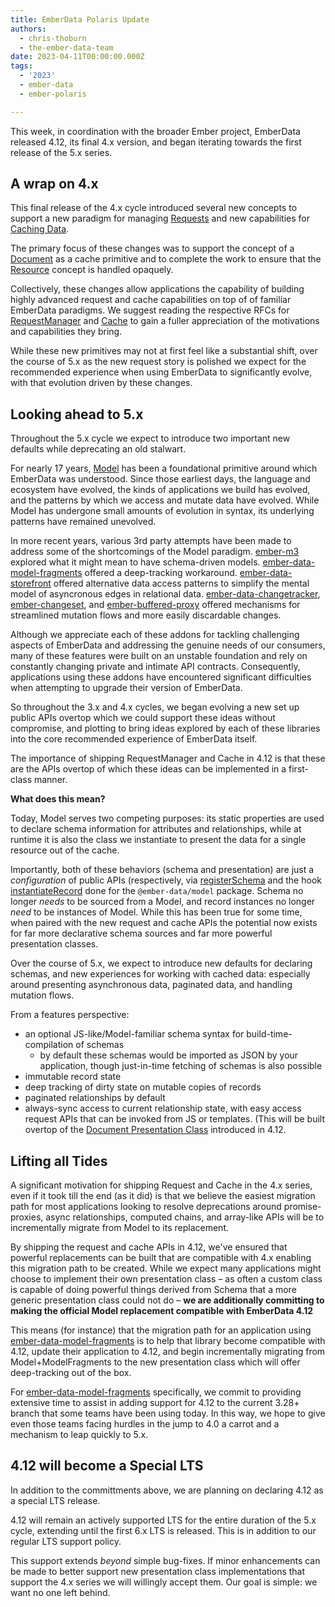 ```yaml
---
title: EmberData Polaris Update
authors:
  - chris-thoburn
  - the-ember-data-team
date: 2023-04-11T00:00:00.000Z
tags:
  - '2023'
  - ember-data
  - ember-polaris

---
```


This week, in coordination with the broader Ember project, EmberData released 4.12, its final
4.x version, and began iterating towards the first release of the 5.x series.

## A wrap on 4.x

This final release of the 4.x cycle introduced several new concepts to support a new paradigm for managing [Requests](https://github.com/emberjs/data/tree/v4.12.0/packages/request#readme) and new capabilities for [Caching Data](https://api.emberjs.com/ember-data/release/classes/%3CInterface%3E%20Cache).

The primary focus of these changes was to support the concept of a [Document]() as a cache primitive and to complete the work to ensure that the [Resource]() concept is handled opaquely.

Collectively, these changes allow applications the capability of building highly advanced request and cache capabilities on top of of familiar EmberData paradigms. We suggest reading the respective RFCs for [RequestManager](https://github.com/emberjs/rfcs/pull/860) and [Cache](https://github.com/emberjs/rfcs/pull/854) to gain a fuller appreciation of the motivations and capabilities they bring.

While these new primitives may not at first feel like a substantial shift, over the course of 5.x as the new request story is polished we expect for the recommended experience when using EmberData to significantly evolve, with that evolution driven by these changes.

## Looking ahead to 5.x

Throughout the 5.x cycle we expect to introduce two important new defaults while deprecating an old stalwart.

For nearly 17 years, [Model](https://github.com/sproutcore/sproutcore/commit/f6248b1650a688a401cc6eea135fbe983e20cd12#diff-011979c89114a908391f35c2053dc2ba84da4d331cc97730039b2b2da623ffee) has been a foundational primitive around which EmberData was understood. Since those earliest days, the language and ecosystem have evolved, the kinds of applications we build has evolved, and the patterns by which we access and mutate data have evolved. While Model has undergone small amounts of evolution in syntax, its underlying patterns have remained unevolved.

In more recent years, various 3rd party attempts have been made to address some of the shortcomings of the Model paradigm. [ember-m3](https://github.com/hjdivad/ember-m3) explored what it might mean to have schema-driven models. [ember-data-model-fragments](https://github.com/adopted-ember-addons/ember-data-model-fragments) offered a deep-tracking workaround. [ember-data-storefront](https://github.com/embermap/ember-data-storefront) offered alternative data access patterns to simplify the mental model of asyncronous edges in relational data. [ember-data-changetracker](https://github.com/danielspaniel/ember-data-change-tracker), [ember-changeset](https://github.com/poteto/ember-changeset), and [ember-buffered-proxy](https://github.com/yapplabs/ember-buffered-proxy) offered mechanisms for streamlined mutation flows and more easily discardable changes.

Although we appreciate each of these addons for tackling challenging aspects of EmberData and addressing the genuine needs of our consumers, many of these features were built on an unstable foundation and rely on constantly changing private and intimate API contracts. Consequently, applications using these addons have encountered significant difficulties when attempting to upgrade their version of EmberData.

So throughout the 3.x and 4.x cycles, we began evolving a new set up public APIs overtop which we could support these ideas without compromise, and plotting to bring ideas explored by each of these libraries into the core recommended experience of EmberData itself.

The importance of shipping RequestManager and Cache in 4.12 is that these are the APIs overtop of which these ideas can be implemented in a first-class manner.

**What does this mean?**

Today, Model serves two competing purposes: its static properties are used to declare schema information for attributes and relationships, while at runtime it is also the class we instantiate to present the data for a single resource out of the cache.

Importantly, both of these behaviors (schema and presentation) are just a *configuration* of public APIs (respectively, via [registerSchema](https://api.emberjs.com/ember-data/4.12/classes/Store/methods/registerSchema?anchor=registerSchema&show=inherited) and the hook [instantiateRecord](https://api.emberjs.com/ember-data/4.12/classes/Store/methods/instantiateRecord%20(hook)?anchor=instantiateRecord%20(hook)) done for the `@ember-data/model` package. Schema no longer *needs* to be sourced from a Model, and record instances no longer *need* to be instances of Model. While this has been true for some time, when paired with the new request and cache APIs the potential now exists for far more declarative schema sources and far more powerful presentation classes.

Over the course of 5.x, we expect to introduce new defaults for declaring schemas, and new experiences for working with cached data: especially around presenting asynchronous data, paginated data, and handling mutation flows.

From a features perspective:

 - an optional JS-like/Model-familiar schema syntax for build-time-compilation of schemas
   - by default these schemas would be imported as JSON by your application, though just-in-time fetching of schemas is also possible
 - immutable record state
 - deep tracking of dirty state on mutable copies of records
 - paginated relationships by default
 - always-sync access to current relationship state, with easy access request APIs that can be invoked from JS or templates. (This will be built overtop of the [Document Presentation Class](https://github.com/emberjs/data/blob/v4.12.0/packages/store/src/-private/document.ts) introduced in 4.12.

## Lifting all Tides

A significant motivation for shipping Request and Cache in the 4.x series, even if it took till the end (as it did) is that we believe the easiest migration path for most applications looking to resolve deprecations around promise-proxies, async relationships, computed chains, and array-like APIs will be to incrementally migrate from Model to its replacement.

By shipping the request and cache APIs in 4.12, we've ensured that powerful replacements can be built that are compatible with 4.x enabling this migration path to be created. While we expect many applications might choose to implement their own presentation class – as often a custom class is capable of doing powerful things derived from Schema that a more generic presentation class could not do – **we are additionally committing to making the official Model replacement compatible with EmberData 4.12**

This means (for instance) that the migration path for an application using [ember-data-model-fragments](https://github.com/adopted-ember-addons/ember-data-model-fragments) is to help that library become compatible with 4.12, update their application to 4.12, and begin incrementally migrating from Model+ModelFragments to the new presentation class which will offer deep-tracking out of the box.

For [ember-data-model-fragments](https://github.com/adopted-ember-addons/ember-data-model-fragments) specifically, we commit to providing extensive time to assist in adding support for 4.12 to the current 3.28+ branch that some teams have been using today. In this way, we hope to give even those teams facing hurdles in the jump to 4.0 a carrot and a mechanism to leap quickly to 5.x.

## 4.12 will become a Special LTS

In addition to the committments above, we are planning on declaring 4.12 as a special LTS release. 

4.12 will remain an actively supported LTS for the entire duration of the 5.x cycle, extending until the first 6.x LTS is released. This is in addition to our regular LTS support policy.

This support extends *beyond* simple bug-fixes. If minor enhancements can be made to better support new presentation class implementations that support the 4.x series we will willingly accept them. Our goal is simple: we want no one left behind.
